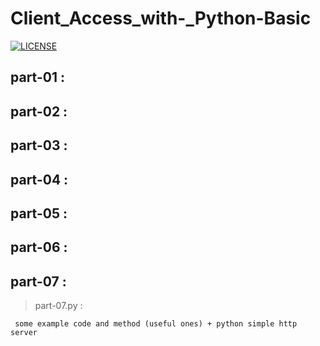 # Client_Access_with-_Python-Basic

[![LICENSE](https://img.shields.io/badge/LICENSE-GPL--3.0-green)](https://github.com/rip-charon/Client_Access_with-_Python-Basic/blob/main/LICENSE) 

## part-01 :
## part-02 :
## part-03 :
## part-04 :
## part-05 :
## part-06 :
## part-07 :

> part-07.py :

```
 some example code and method (useful ones) + python simple http server
 ```